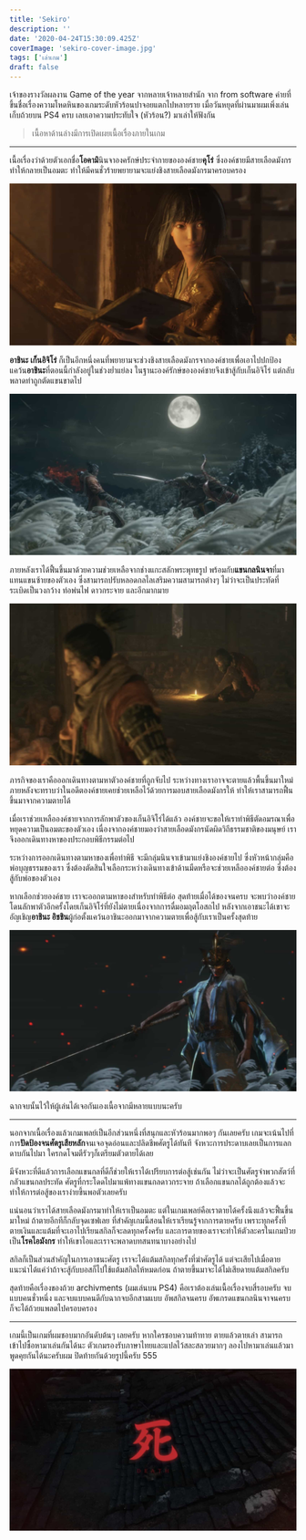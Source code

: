 ```yaml
---
title: 'Sekiro'
description: ''
date: '2020-04-24T15:30:09.425Z'
coverImage: 'sekiro-cover-image.jpg'
tags: ['เล่าเกม']
draft: false
---
```


เจ้าของรางวัลผลงาน Game of the year จากหลายเจ้าหลายสำนัก จาก from software ค่ายที่ขึ้นชื่อเรื่องความโหดหินของเกมระดับหัวร้อนปาจอยแตกไปหลายราย เมื่อวันหยุดที่ผ่านมาผมเพิ่งเล่นเก็บถ้วยบน PS4 ครบ เลยเอาความประทับใจ (หัวร้อน?) มาเล่าให้ฟังกัน

> เนื้อหาด้านล่างมีการเปิดเผยเนื้อเรื่องภายในเกม

---

เนื้อเรื่องว่าด้วยตัวเอกชื่อ**โอคามิ**นินจาองครักษ์ประจำกายขององค์ชาย**คุโร่** ซึ่งองค์ชายมีสายเลือดมังกรทำให้กลายเป็นอมตะ ทำให้มีคนชั่วร้ายพยายามจะแย่งชิงสายเลือดมังกรมาครอบครอง

![sekiro-kuro](sekiro-kuro.jpg)

**อาชินะ เก็นอิจิโร่** ก็เป็นอีกหนึ่งคนที่พยายามจะช่วงชิงสายเลือดมังกรจากองค์ชายเพื่อเอาไปปกป้องแคว้น**อาชินะ**ที่ตอนนี้กำลังอยู่ในช่วงย่ำแย่ลง ในฐานะองค์รักษ์ขององค์ชายจึงเข้าสู้กับเก็นอิจิโร่ แต่กลับพลาดท่าถูกตัดแขนขาดไป

![sekiro-genichiro](sekiro-genichiro.jpg)

ภายหลังเราได้ฟื้นขึ้นมาด้วยความช่วยเหลือจากช่างแกะสลักพระพุทธรูป พร้อมกับ**แขนกลนินจา**ที่มาแทนแขนซ้ายของตัวเอง ซึ่งสามารถปรับหลอดกลไลเสริมความสามารถต่างๆ ไม่ว่าจะเป็นประทัดที่ระเบิดเป็นวงกว้าง ท่อพ่นไฟ ดาวกระจาย และอีกมากมาย

![sekiro-shojo](sekiro-shojo.jpg)

ภารกิจของเราคือออกเดินทางตามหาตัวองค์ชายที่ถูกจับไป ระหว่างทางเราอาจจะตายแล้วพื้นขึ้นมาใหม่ ภายหลังจะทราบว่าในอดีตองค์ชายเคยช่วยเหลือไว้ด้วยการมอบสายเลือดมังกรให้ ทำให้เราสามารถฟื้นขึ้นมาจากความตายได้

เมื่อเราช่วยเหลือองค์ชายจากการลักพาตัวของเก็นอิจิโร่ได้แล้ว องค์ชายจะขอให้เราทำพิธีตัดอมรณาเพื่อหยุดความเป็นอมตะของตัวเอง เนื่องจากองค์ชายมองว่าสายเลือดมังกรนัดผิดวิถีธรรมชาติของมนุษย์ เราจึงออกเดินทางหาของประกอบพิธีกรรมต่อไป

ระหว่างการออกเดินทางตามหาของเพื่อทำพิธี จะมีกลุ่มนินจาเข้ามาแย่งชิงองค์ชายไป ซึ่งหัวหน้ากลุ่มคือพ่อบุญธรรมของเรา ซึ่งต้องตัดสินใจเลือกระหว่างเดินทางเข้าด้านมืดหรือจะช่วยเหลือองค์ชายต่อ ซึ่งต้องสู้กับพ่อของตัวเอง

หากเลือกช่วยองค์ชาย เราจะออกตามหาของสำหรับทำพิธีต่อ สุดท้ายเมื่อได้ของจนครบ จะพบว่าองค์ชายโดนลักพาตัวอีกครั้งโดยเก็นอิจิโร่ที่ยังไม่ตายเนื่องจากการดื่มอมฤตโอสถไป หลังจากเอาชนะได้เขาจะอัญเชิญ**อาชินะ อิชชิน**ผู้ก่อตั้งแคว้นอาชินะออกมาจากความตายเพื่อสู้กับเราเป็นครั้งสุดท้าย

![sekiro-isshin](sekiro-isshin.jpg)

ฉากจบนั้นไว้ให้ผู้เล่นได้เจอกันเองเนื้อจากมีหลายแบบนะครับ

---

นอกจากเนื้อเรื่องแล้วเกมเพลย์เป็นอีกส่วนหนึ่งที่สนุกและหัวร้อนมากพอๆ กันเลยครับ เกมจะเน้นไปที่การ**ปัดป้องจนศัตรูเสียหลัก**จนเจอจุดอ่อนและปลิดชีพศัตรูได้ทันที จังหวะการประดาบเลยเป็นการแลกดาบกันไปมา ใครกดโจมตีรัวๆก็เตรียมตัวตายได้เลย

มีจังหวะที่ดีแล้วการเลือกแขนกลที่ดีก็ช่วยให้เราได้เปรียบการต่อสู้เช่นกัน ไม่ว่าจะเป็นศัตรูจำพวกสัตว์ที่กลัวแขนกลประทัด ศัตรูที่กระโดดไปมาแพ้ทางแขนกลดาวกระจาย ถ้าเลือกแขนกลได้ถูกต้องแล้วจะทำให้การต่อสู้ของเราง่ายขึ้นพอตัวเลยครับ

แน่นอนว่าเราได้สายเลือดมังกรมาทำให้เราเป็นอมตะ แต่ในเกมเพลย์คือเราตายได้ครั้งนึงแล้วจะฟื้นขึ้นมาใหม่ ถ้าตายอีกทีก็กลับจุดเซฟเลย ที่สำคัญเกมนี้สอนให้เราเรียนรู้จากการตายครับ เพราะทุกครั้งที่ตายเงินและแต้มที่จะเอาไปเรียนสกิลก็จะลดทุกครั้งครับ และการตายของเราจะทำให้ตัวละครในเกมป่วยเป็น**โรคไอมังกร** ทำให้เขาไอและเราจะพลาดบทสนทนาบางอย่างไป

สกิลก็เป็นส่วนสำคัญในการเอาชนะศัตรู เราจะได้แต้มสกิลทุกครั้งที่ฆ่าศัตรูได้ แต่จะเสียไปเมื่อตาย แนะนำได้แค่ว่าถ้าจะสู้กับบอสก็ไปใช้แต้มสกิลให้หมดก่อน ถ้าตายขึ้นมาจะได้ไม่เสียดายแต้มสกิลครับ

สุดท้ายคือเรื่องของถ้วย archivments (ผมเล่นบน PS4) คือเราต้องเล่นเนื้อเรื่องจบสี่รอบครับ จบแบบคนชั่วหนึ่ง และจบแบบคนดีกับฉากจบอีกสามแบบ อัพสกิลจนครบ อัพเกรดแขนกลนินจาจนครบ ก็จะได้ถ้วยแพลตไปครอบครอง

---

เกมนี้เป็นเกมที่ผมชอบมากอันดับต้นๆ เลยครับ หากใครชอบความท้าทาย ตายแล้วตายเล่า สามารถเข้าไปซื้อหามาเล่นกันได้นะ ตัวเกมรองรับภาษาไทยและแปลไว้สละสลวยมากๆ ลองไปหามาเล่นแล้วมาพูดคุยกันได้นะครับผม ปิดท้ายกันด้วยรูปนี้ครับ 555

![sekiro-death](sekiro-death.jpg)
